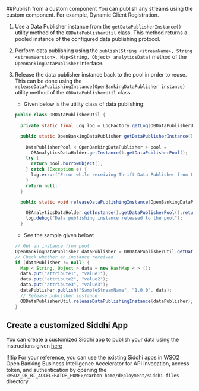 ##Publish from a custom component
You can publish any streams using the custom component. For example, Dynamic Client Registration.

1. Use a Data Publisher instance from the `getDataPublisherInstance()` utility method of the `OBDataPublisherUtil` class. 
This method returns a pooled instance of the configured data publishing protocol.

2. Perform data publishing using the `publish(String <streamName>, String <streamVersion>, Map<String, Object> analyticsData)` 
method of the `OpenBankingDataPublisher` interface.

3. Release the data publisher instance back to the pool in order to reuse. This can be done using the `releaseDataPublishingInstance(OpenBankingDataPublisher instance)` 
utility method of the `OBDataPublisherUtil` class.
    - Given below is the utility class of data publishing:
    ```java
    public class OBDataPublisherUtil {
    
      private static final Log log = LogFactory.getLog(OBDataPublisherUtil.class);
    
      public static OpenBankingDataPublisher getDataPublisherInstance() {
    
        DataPublisherPool < OpenBankingDataPublisher > pool =
          OBAnalyticsDataHolder.getInstance().getDataPublisherPool();
        try {
          return pool.borrowObject();
        } catch (Exception e) {
          log.error("Error while receiving Thrift Data Publisher from the pool.");
        }
        return null;
      }
    
      public static void releaseDataPublishingInstance(OpenBankingDataPublisher instance) {
    
        OBAnalyticsDataHolder.getInstance().getDataPublisherPool().returnObject(instance);
        log.debug("Data publishing instance released to the pool");
      }
    ```
    - See the sample given below:
    ```java
    // Get an instance from pool
    OpenBankingDataPublisher dataPublisher = OBDataPublisherUtil.getDataPublisherInstance();
    // Check whether an instance received
    if (dataPublisher != null) {
      Map < String, Object > data = new HashMap < > ();
      data.put("attribute1", "value1");
      data.put("attribute2", "value2");
      data.put("attribute3", "value3");
      dataPublisher.publish("SampleStreamName", "1.0.0", data);
      // Release publisher instance
      OBDataPublisherUtil.releaseDataPublishingInstance(dataPublisher);
    }
    ```


## Create a customized Siddhi App 
You can create a customized Siddhi app to publish your data using the instructions given [here](https://siddhi.io/en/v4.x/docs/quick-start/)

!!!tip
    For your reference, you can use the existing Siddhi apps in WSO2 Open Banking Business Intelligence Accelerator for API Invocation, 
    access token, and authentication by opening the `<WSO2_OB_BI_ACCELERATOR_HOME>/carbon-home/deployment/siddhi-files` 
    directory.
